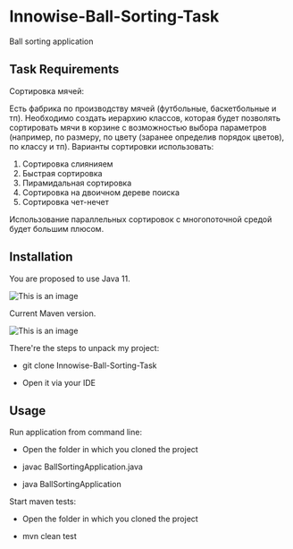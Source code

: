 # Innowise-Ball-Sorting-Task

Ball sorting application

## Task Requirements

Сортировка мячей:

Есть фабрика по производству мячей (футбольные, баскетбольные и тп). 
Необходимо создать иерархию классов, которая будет позволять сортировать мячи в корзине с возможностью выбора параметров (например, по размеру, по цвету (заранее определив порядок цветов), по классу и тп).
 Варианты сортировки использовать:
 1. Сортировка слиянияем
 2. Быстрая сортировка
 3. Пирамидальная сортировка
 4. Сортировка на двоичном дереве поиска
 5. Сортировка чет-нечет

Использование параллельных сортировок с многопоточной средой будет большим плюсом.

## Installation

You are proposed to use Java 11.

![This is an image](https://i.ibb.co/f1HC8RZ/image.png)

Current Maven version.

![This is an image](https://i.ibb.co/5M5bxcm/image.png)

There're the steps to unpack my project: 

* git clone Innowise-Ball-Sorting-Task

* Open it via your IDE

## Usage

Run application from command line: 

* Open the folder in which you cloned the project

* javac BallSortingApplication.java 

* java BallSortingApplication

Start maven tests:

* Open the folder in which you cloned the project

* mvn clean test 